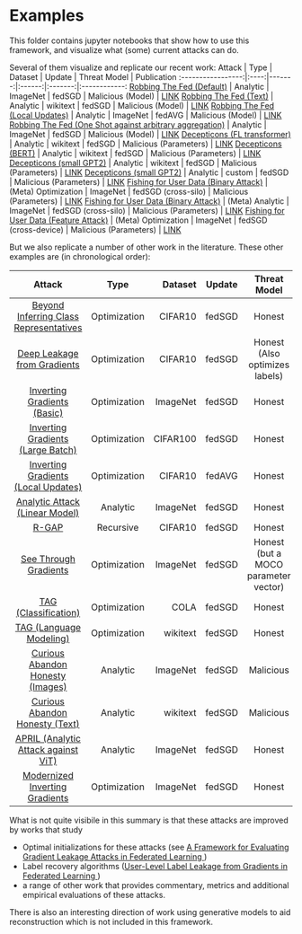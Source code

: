 # Examples

This folder contains jupyter notebooks that show how to use this framework, and visualize what (some) current attacks can do.

Several of them visualize and replicate our recent work:
Attack             | Type | Dataset | Update | Threat Model  | Publication
:-----------------:|:----:|-------:|:------:|:-------:|:------------:
[Robbing The Fed (Default)](Robbing%20The%20Fed%20-%20%20Analytic%20Attack%20-%20Malicious%20Model%20on%20ImageNet.ipynb)  | Analytic | ImageNet | fedSGD | Malicious (Model) | [LINK](https://openreview.net/forum?id=fwzUgo0FM9v)
[Robbing The Fed (Text)](Robbing%20The%20Fed%20-%20%20Analytic%20Attack%20-%20Malicious%20Model%20on%20Wikitext.ipynb)  | Analytic | wikitext | fedSGD | Malicious (Model) | [LINK](https://openreview.net/forum?id=fwzUgo0FM9v)
[Robbing The Fed (Local Updates)](Robbing%20The%20Fed%20-%20%20Analytic%20Attack%20-%20Malicious%20Model%20on%20ImageNet%20%20-%20Federated%20Averaging.ipynb)  | Analytic | ImageNet | fedAVG | Malicious (Model) | [LINK](https://openreview.net/forum?id=fwzUgo0FM9v)
[Robbing The Fed (One Shot against arbitrary aggregation)](Robbing%20The%20Fed%20-%20%20Analytic%20Attack%20-%20Malicious%20Model%20on%20ImageNet%20-%20One%20Shot%20Attack%20against%20arbitrary%20aggregation.ipynb)  | Analytic | ImageNet | fedSGD | Malicious (Model) | [LINK](https://openreview.net/forum?id=fwzUgo0FM9v)
[Decepticons (FL transformer)](Decepticons%20-%20%20Analytic%20Attack%20-%20Transformer%20Model%20on%20Wikitext.ipynb)  | Analytic | wikitext | fedSGD | Malicious (Parameters) | [LINK](https://arxiv.org/abs/2201.12675)
[Decepticons (BERT)](Decepticons%20-%20%20Analytic%20Attack%20-%20BERT%20on%20Wikitext.ipynb)  | Analytic | wikitext | fedSGD | Malicious (Parameters) | [LINK](https://arxiv.org/abs/2201.12675)
[Decepticons (small GPT2)](Decepticons%20-%20%20Analytic%20Attack%20-%20small%20GPT2%20on%20Wikitext.ipynb)  | Analytic | wikitext | fedSGD | Malicious (Parameters) | [LINK](https://arxiv.org/abs/2201.12675)
[Decepticons (small GPT2)](Decepticons%20-%20%20Analytic%20Attack%20-%20small%20GPT2%20on%20custom%20text.ipynb)  | Analytic | custom | fedSGD | Malicious (Parameters) | [LINK](https://arxiv.org/abs/2201.12675)
[Fishing for User Data (Binary Attack)](Fishing%20for%20User%20Data%20-%20Meta%20Optimization-based%20Attack%20-%20Feature%20Fishing%20Cross-Silo.ipynb)  | (Meta) Optimization | ImageNet | fedSGD (cross-silo) | Malicious (Parameters) | [LINK](https://arxiv.org/abs/2202.00580)
[Fishing for User Data (Binary Attack)](Fishing%20for%20User%20Data%20-%20Meta%20Analytic%20Attack%20-%20Feature%20Fishing%20Cross-Silo.ipynb)  | (Meta) Analytic | ImageNet | fedSGD (cross-silo) | Malicious (Parameters) | [LINK](https://arxiv.org/abs/2202.00580)
[Fishing for User Data (Feature Attack)](Fishing%20for%20User%20Data%20-%20Meta%20Optimization-based%20Attack%20-%20Feature%20Fishing%20Cross%20Device.ipynb)  | (Meta) Optimization | ImageNet | fedSGD (cross-device) | Malicious (Parameters) | [LINK](https://arxiv.org/abs/2202.00580)


But we also replicate a number of other work in the literature.
These other examples are (in chronological order):

Attack             | Type | Dataset | Update | Threat Model  | Publication
:-----------------:|:----:|-------:|:------:|:-------:|:------------:
[Beyond Inferring Class Representatives](Beyond%20Inferring%20Class%20Representatives%20-%20Optimization-based%20Attack%20-%20ConvNet%20CIFAR-10.ipynb)  | Optimization | CIFAR10 | fedSGD | Honest | [LINK](https://ieeexplore.ieee.org/abstract/document/8737416)
[Deep Leakage from Gradients](Deep%20Leakage%20from%20Gradients%20-%20Optimization-based%20Attack%20-%20ConvNet%20CIFAR-10.ipynb)  | Optimization | CIFAR10 | fedSGD | Honest (Also optimizes labels)| [LINK](https://papers.nips.cc/paper/2019/hash/60a6c4002cc7b29142def8871531281a-Abstract.html)
[Inverting Gradients (Basic)](Inverting%20Gradients%20-%20Optimization-based%20Attack%20-%20ResNet18%20on%20ImageNet.ipynb)  | Optimization | ImageNet | fedSGD | Honest| [LINK](https://proceedings.neurips.cc/paper/2020/hash/c4ede56bbd98819ae6112b20ac6bf145-Abstract.html)
[Inverting Gradients (Large Batch)](Inverting%20Gradients%20-%20Optimization-based%20Attack%20-%20Large%20Batch%20CIFAR-100.ipynb)  | Optimization | CIFAR100 | fedSGD | Honest| [LINK](https://proceedings.neurips.cc/paper/2020/hash/c4ede56bbd98819ae6112b20ac6bf145-Abstract.html)
[Inverting Gradients (Local Updates)](Inverting%20Gradients%20-%20Optimization-based%20Attack%20-%20ResNet18%20on%20ImageNet%20-%20Federated%20Averaging.ipynb)  | Optimization | CIFAR10 | fedAVG | Honest| [LINK](https://proceedings.neurips.cc/paper/2020/hash/c4ede56bbd98819ae6112b20ac6bf145-Abstract.html)
[Analytic Attack (Linear Model)](Analytic%20Attack%20-%20Linear%20Model%20on%20ImageNet.ipynb)  | Analytic | ImageNet | fedSGD | Honest| Several
[R-GAP](R-GAP%20%20-%20Recursive%20Attack%20-%20Small%20ConvNet%20on%20CIFAR-10.ipynb)  | Recursive | CIFAR10 | fedSGD | Honest| [LINK](https://openreview.net/forum?id=RSU17UoKfJF)
[See Through Gradients](See%20through%20Gradients%20-%20Optimization-based%20Attack%20-%20ResNet50%20on%20ImageNet.ipynb)  | Optimization | ImageNet | fedSGD | Honest (but a MOCO parameter vector)| [LINK](https://openaccess.thecvf.com/content/CVPR2021/html/Yin_See_Through_Gradients_Image_Batch_Recovery_via_GradInversion_CVPR_2021_paper.html)
[TAG (Classification)](TAG%20-%20Optimization-based%20Attack%20-%20BERT%20for%20COLA%20Sentence%20Classification.ipynb)  | Optimization | COLA | fedSGD | Honest| [LINK](https://aclanthology.org/2021.findings-emnlp.305/)
[TAG (Language Modeling)](TAG%20-%20Optimization-based%20Attack%20-%20FL-Transformer%20for%20Causal%20LM.ipynb)  | Optimization | wikitext | fedSGD | Honest| [LINK](https://aclanthology.org/2021.findings-emnlp.305/)
[Curious Abandon Honesty (Images)](Curious%20Abandon%20Honesty%20-%20%20Analytic%20Attack%20-%20Malicious%20Model%20on%20ImageNet.ipynb)  | Analytic | ImageNet | fedSGD | Malicious | [LINK](https://arxiv.org/abs/2112.02918)
[Curious Abandon Honesty (Text)](Curious%20Abandon%20Honesty%20-%20%20Analytic%20Attack%20-%20Malicious%20Model%20on%20Wikitext.ipynb)  | Analytic | wikitext | fedSGD | Malicious | [LINK](https://arxiv.org/abs/2112.02918)
[APRIL (Analytic Attack against ViT)](APRIL%20%20-%20Analytic%20Attack%20-%20Vision%20Transformer%20on%20ImageNet.ipynb)  | Analytic | ImageNet | fedSGD | Honest | [LINK](https://arxiv.org/abs/2112.14087)
[Modernized Inverting Gradients](Modern%20Hyperparameters%20-%20Optimization-based%20Attack%20-%20ResNet18%20on%20ImageNet.ipynb)  | Optimization | ImageNet | fedSGD | Honest| -


What is not quite visibile in this summary is that these attacks are improved by works that study
* Optimal initializations for these attacks (see [A Framework for Evaluating Gradient Leakage Attacks in Federated Learning
](https://arxiv.org/abs/2004.10397))
* Label recovery algorithms ([User-Level Label Leakage from Gradients in Federated Learning
](https://arxiv.org/abs/2105.09369))
* a range of other work that provides commentary, metrics and additional empirical evaluations of these attacks.

There is also an interesting direction of work using generative models to aid reconstruction which is not included in this framework.
